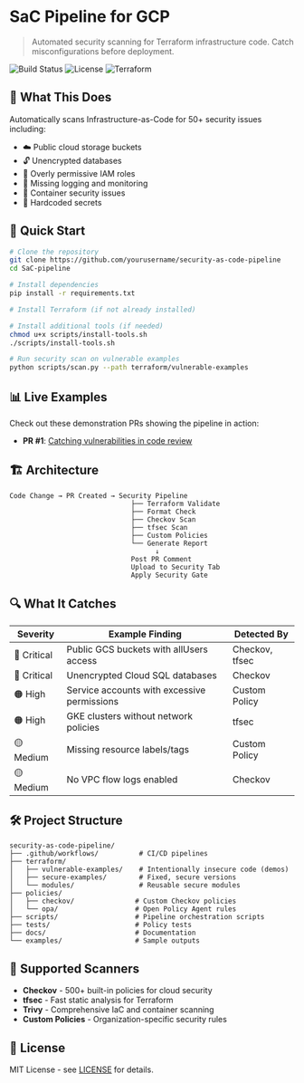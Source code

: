 # SaC Pipeline for GCP

> Automated security scanning for Terraform infrastructure code. Catch misconfigurations before deployment.

![Build Status](https://img.shields.io/badge/build-passing-brightgreen)
![License](https://img.shields.io/badge/license-MIT-blue)
![Terraform](https://img.shields.io/badge/terraform-1.6+-purple)

## 🎯 What This Does

Automatically scans Infrastructure-as-Code for 50+ security issues including:
- ☁️ Public cloud storage buckets
- 🔓 Unencrypted databases
- 🔑 Overly permissive IAM roles
- 📝 Missing logging and monitoring
- 🐳 Container security issues
- 🔐 Hardcoded secrets

## 🚀 Quick Start

```bash
# Clone the repository
git clone https://github.com/yourusername/security-as-code-pipeline
cd SaC-pipeline

# Install dependencies
pip install -r requirements.txt

# Install Terraform (if not already installed)

# Install additional tools (if needed)
chmod u+x scripts/install-tools.sh
./scripts/install-tools.sh

# Run security scan on vulnerable examples
python scripts/scan.py --path terraform/vulnerable-examples
```

## 📊 Live Examples

Check out these demonstration PRs showing the pipeline in action:
- **PR #1**: [Catching vulnerabilities in code review](https://github.com/dwBruijn/SaC-pipeline/pull/1)

## 🏗️ Architecture

```
Code Change → PR Created → Security Pipeline
                              ├── Terraform Validate
                              ├── Format Check
                              ├── Checkov Scan
                              ├── tfsec Scan
                              ├── Custom Policies
                              └── Generate Report
                                    ↓
                              Post PR Comment
                              Upload to Security Tab
                              Apply Security Gate
```

## 🔍 What It Catches

| Severity | Example Finding | Detected By |
|----------|----------------|-------------|
| 🔴 Critical | Public GCS buckets with allUsers access | Checkov, tfsec |
| 🔴 Critical | Unencrypted Cloud SQL databases | Checkov |
| 🟠 High | Service accounts with excessive permissions | Custom Policy |
| 🟠 High | GKE clusters without network policies | tfsec |
| 🟡 Medium | Missing resource labels/tags | Custom Policy |
| 🟡 Medium | No VPC flow logs enabled | Checkov |

## 🛠️ Project Structure

```
security-as-code-pipeline/
├── .github/workflows/          # CI/CD pipelines
├── terraform/
│   ├── vulnerable-examples/    # Intentionally insecure code (demos)
│   ├── secure-examples/        # Fixed, secure versions
│   └── modules/                # Reusable secure modules
├── policies/
│   ├── checkov/               # Custom Checkov policies
│   └── opa/                   # Open Policy Agent rules
├── scripts/                   # Pipeline orchestration scripts
├── tests/                     # Policy tests
├── docs/                      # Documentation
└── examples/                  # Sample outputs
```

## 📝 Supported Scanners

- **Checkov** - 500+ built-in policies for cloud security
- **tfsec** - Fast static analysis for Terraform
- **Trivy** - Comprehensive IaC and container scanning
- **Custom Policies** - Organization-specific security rules


## 📄 License

MIT License - see [LICENSE](LICENSE) for details.